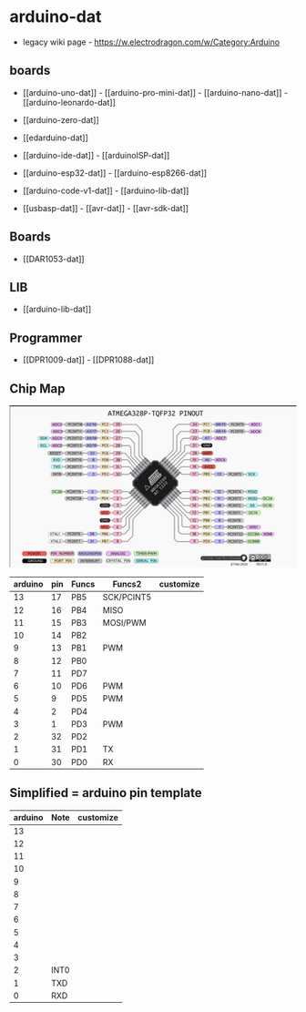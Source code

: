 
# arduino-dat 

- legacy wiki page - https://w.electrodragon.com/w/Category:Arduino


## boards 

- [[arduino-uno-dat]] - [[arduino-pro-mini-dat]] - [[arduino-nano-dat]] - [[arduino-leonardo-dat]]

- [[arduino-zero-dat]]

- [[edarduino-dat]] 

- [[arduino-ide-dat]] - [[arduinoISP-dat]]

- [[arduino-esp32-dat]] - [[arduino-esp8266-dat]]

- [[arduino-code-v1-dat]] - [[arduino-lib-dat]]

- [[usbasp-dat]] - [[avr-dat]] - [[avr-sdk-dat]]


## Boards 

- [[DAR1053-dat]]

## LIB 

- [[arduino-lib-dat]] 


## Programmer 

- [[DPR1009-dat]] - [[DPR1088-dat]]

## Chip Map 

![](2024-07-01-21-13-30.png)


| arduino | pin | Funcs | Funcs2     | customize |
| ------- | --- | ----- | ---------- | --------- |
| 13      | 17  | PB5   | SCK/PCINT5 |           |
| 12      | 16  | PB4   | MISO       |           |
| 11      | 15  | PB3   | MOSI/PWM   |           |
| 10      | 14  | PB2   |            |           |
| 9       | 13  | PB1   | PWM        |           |
| 8       | 12  | PB0   |            |           |
| 7       | 11  | PD7   |            |           |
| 6       | 10  | PD6   | PWM        |           |
| 5       | 9   | PD5   | PWM        |           |
| 4       | 2   | PD4   |            |           |
| 3       | 1   | PD3   | PWM        |           |
| 2       | 32  | PD2   |            |           |
| 1       | 31  | PD1   | TX         |           |
| 0       | 30  | PD0   | RX         |           |


## Simplified = arduino pin template 

| arduino | Note | customize |
| ------- | ---- | --------- |
| 13      |      |           |
| 12      |      |           |
| 11      |      |           |
| 10      |      |           |
| 9       |      |           |
| 8       |      |           |
| 7       |      |           |
| 6       |      |           |
| 5       |      |           |
| 4       |      |           |
| 3       |      |           |
| 2       | INT0 |           |
| 1       | TXD  |           |
| 0       | RXD  |           |
